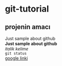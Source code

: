 # git-tutorial
## projenin amacı
Just sample about github <br/>
**Just sample about github** <br/>
*italik kelime* <br/>
`git status` <br/>
[google linki](https://www.google.com)

